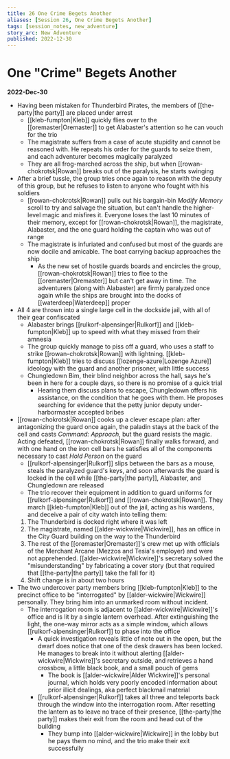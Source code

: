 ```yaml
---
title: 26 One Crime Begets Another
aliases: [Session 26, One Crime Begets Another]
tags: [session_notes, new_adventure]
story_arc: New Adventure
published: 2022-12-30
---
```

# One "Crime" Begets Another

**2022-Dec-30**

- Having been mistaken for Thunderbird Pirates, the members of [[the-party|the party]] are placed under arrest
  - [[kleb-fumpton|Kleb]] quickly flies over to the [[oremaster|Oremaster]] to get Alabaster's attention so he can vouch for the trio
  - The magistrate suffers from a case of acute stupidity and cannot be reasoned with. He repeats his order for the guards to seize them, and each adventurer becomes magically paralyzed
  - They are all frog-marched across the ship, but when [[rowan-chokrotsk|Rowan]] breaks out of the paralysis, he starts swinging
- After a brief tussle, the group tries once again to reason with the deputy of this group, but he refuses to listen to anyone who fought with his soldiers
  - [[rowan-chokrotsk|Rowan]] pulls out his bargain-bin *Modify Memory* scroll to try and salvage the situation, but can't handle the higher-level magic and misfires it. Everyone loses the last 10 minutes of their memory, except for [[rowan-chokrotsk|Rowan]], the magistrate, Alabaster, and the one guard holding the captain who was out of range
  - The magistrate is infuriated and confused but most of the guards are now docile and amicable. The boat carrying backup approaches the ship
    - As the new set of hostile guards boards and encircles the group, [[rowan-chokrotsk|Rowan]] tries to flee to the [[oremaster|Oremaster]] but can't get away in time. The adventurers (along with Alabaster) are firmly paralyzed once again while the ships are brought into the docks of [[waterdeep|Waterdeep]] proper
- All 4 are thrown into a single large cell in the dockside jail, with all of their gear confiscated
  - Alabaster brings [[rulkorf-alpensinger|Rulkorf]] and [[kleb-fumpton|Kleb]] up to speed with what they missed from their amnesia
  - The group quickly manage to piss off a guard, who uses a staff to strike [[rowan-chokrotsk|Rowan]] with lightning. [[kleb-fumpton|Kleb]] tries to discuss [[lozenge-azure|Lozenge Azure]] ideology with the guard and another prisoner, with little success
  - Chungledown Bim, their blind neighbor across the hall, says he's been in here for a couple days, so there is no promise of a quick trial
    - Hearing them discuss plans to escape, Chungledown offers his assistance, on the condition that he goes with them. He proposes searching for evidence that the petty junior deputy under-harbormaster accepted bribes
- [[rowan-chokrotsk|Rowan]] cooks up a clever escape plan: after antagonizing the guard once again, the paladin stays at the back of the cell and casts *Command: Approach*, but the guard resists the magic. Acting defeated, [[rowan-chokrotsk|Rowan]] finally walks forward, and with one hand on the iron cell bars he satisfies all of the components necessary to cast *Hold Person* on the guard
  - [[rulkorf-alpensinger|Rulkorf]] slips between the bars as a mouse, steals the paralyzed guard's keys, and soon afterwards the guard is locked in the cell while [[the-party|the party]], Alabaster, and Chungledown are released
  - The trio recover their equipment in addition to guard uniforms for [[rulkorf-alpensinger|Rulkorf]] and [[rowan-chokrotsk|Rowan]]. They march [[kleb-fumpton|Kleb]] out of the jail, acting as his wardens, and deceive a pair of city watch into telling them:
  1. The Thunderbird is docked right where it was left
  1. The magistrate, named [[alder-wickwire|Wickwire]], has an office in the City Guard building on the way to the Thunderbird
  1. The rest of the [[oremaster|Oremaster]]'s crew met up with officials of the Merchant Arcane (Mezzos and Tesia's employer) and were not apprehended. [[alder-wickwire|Wickwire]]'s secretary solved the "misunderstanding" by fabricating a cover story (but that required that [[the-party|the party]] take the fall for it)
  1. Shift change is in about two hours
- The two undercover party members bring [[kleb-fumpton|Kleb]] to the precinct office to be "interrogated" by [[alder-wickwire|Wickwire]] personally. They bring him into an unmarked room without incident.
  - The interrogation room is adjacent to [[alder-wickwire|Wickwire]]'s office and is lit by a single lantern overhead. After extinguishing the light, the one-way mirror acts as a simple window, which allows [[rulkorf-alpensinger|Rulkorf]] to phase into the office
    - A quick investigation reveals little of note out in the open, but the dwarf does notice that one of the desk drawers has been locked. He manages to break into it without alerting [[alder-wickwire|Wickwire]]'s secretary outside, and retrieves a hand crossbow, a little black book, and a small pouch of gems
      - The book is [[alder-wickwire|Alder Wickwire]]'s personal journal, which holds very poorly encoded information about prior illicit dealings, aka perfect blackmail material
    - [[rulkorf-alpensinger|Rulkorf]] takes all three and teleports back through the window into the interrogation room. After resetting the lantern as to leave no trace of their presence, [[the-party|the party]] makes their exit from the room and head out of the building
      - They bump into [[alder-wickwire|Wickwire]] in the lobby but he pays them no mind, and the trio make their exit successfully
